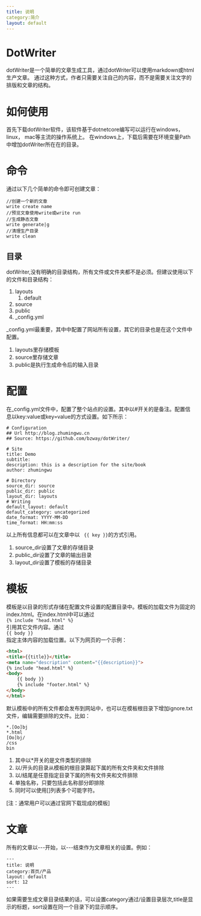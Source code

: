 ```yaml
---
title: 说明
category:简介
layout: default
---
```

# DotWriter
dotWriter是一个简单的文章生成工具，通过dotWriter可以使用markdown或html生产文章。
通过这种方式，作者只需要关注自己的内容，而不是需要关注文字的排版和文章的结构。

# 如何使用
首先下载dotWriter软件，该软件基于dotnetcore编写可以运行在windows， linux， mac等主流的操作系统上。
在windows上，下载后需要在环境变量Path中增加dotWriter所在在的目录。
# 命令
通过以下几个简单的命令即可创建文章：
```
//创建一个新的文章
write create name
//预览文章使用write或write run
//生成静态文章
write generate|g
//清理生产目录
write clean
```
## 目录
dotWriter,没有明确的目录结构，所有文件或文件夹都不是必须。但建议使用以下的文件和目录结构：   
1. layouts   
   1. default   
1. source   
1. public  
1. _config.yml

_config.yml最重要，其中中配置了网站所有设置，其它的目录也是在这个文件中配置。
1. layouts里存储模板
1. source里存储文章
1. public是执行生成命令后的输入目录

# 配置
在_config.yml文件中，配置了整个站点的设置。其中以#开关的是备注。配置信息以key:value或key=value的方式设置。如下所示：
```
# Configuration
## Url http://blog.zhumingwu.cn
## Source: https://github.com/bzway/dotWriter/

# Site
title: Demo
subtitle:
description: this is a description for the site/book
author: zhumingwu

# Directory
source_dir: source
public_dir: public
layout_dir: layouts
# Writing
default_layout: default
default_category: uncategorized
date_format: YYYY-MM-DD
time_format: HH:mm:ss
```
以上所有信息都可以在文章中以 <code> {{ key }}</code>的方式引用。
1. source_dir设置了文章的存储目录
1. public_dir设置了文章的输出目录
1. layout_dir设置了模板的存储目录

# 模板
模板是以目录的形式存储在配置文件设置的配置目录中。模板的加载文件为固定的index.html。在index.html中可以通过   
<code>{% include "head.html" %}</code>   
引用其它文件内容。通过   
<code>{{ body }}</code>   
指定主体内容的加载位置。以下为网页的一个示例：
```html
<html>
<title>{{title}}</title>
<meta name="description" content="{{description}}">
{% include "head.html" %}
<body>
    {{ body }}
    {% include "footer.html" %}
</body>
</html>
```
默认模板中的所有文件都会发布到网站中，也可以在模板根目录下增加ignore.txt文件，编辑需要排除的文件。比如：
```
*.[Oo]bj
*.html
[Oo]bj/
/css
bin
```
1. 其中以*开关的是文件类型的排除
1. 以/开头的目录从模板的根目录算起下属的所有文件夹和文件排除
1. 以/结尾是任意指定目录下属的所有文件夹和文件排除
1. 单独名称，只要包括此名称部分即排除
1. 同时可以使用[]列表多个可能字符。

[注：通常用户可以通过官网下载现成的模板]
# 文章
所有的文章以---开始，以---结束作为文章相关的设置。例如：
```
---
title: 说明
category:首页/产品
layout: default
sort: 12
---
```
如果需要生成文章目录结果的话，可以设置category通过/设置目录层次,title是显示的标题，sort设置在同一个目录下的显示顺序。


       


